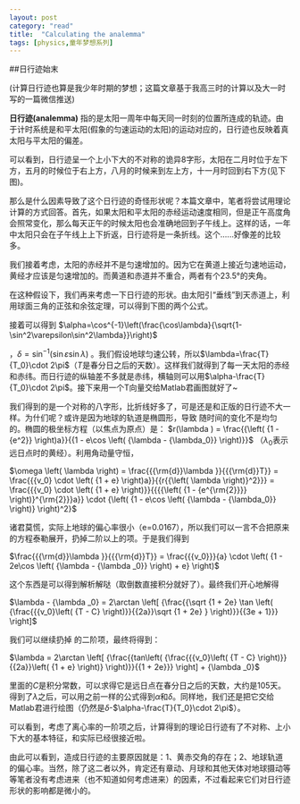 ```yaml
---
layout: post
category: "read"
title:  "Calculating the analemma"
tags: [physics,童年梦想系列]
---
```

##日行迹始末

(计算日行迹也算是我少年时期的梦想；这篇文章基于我高三时的计算以及大一时写的一篇微信推送)

**日行迹(analemma)** 指的是太阳一周年中每天同一时刻的位置所连成的轨迹。由于计时系统是和平太阳(假象的匀速运动的太阳)的运动对应的，日行迹也反映着真太阳与平太阳的偏差。
<!--more-->

可以看到，日行迹呈一个上小下大的不对称的诡异8字形，太阳在二月时位于左下方，五月的时候位于右上方，八月的时候来到左上方，十一月时回到右下方(见下图)。

那么是什么因素导致了这个日行迹的奇怪形状呢？本篇文章中，笔者将尝试用理论计算的方式回答。首先，如果太阳和平太阳的赤经运动速度相同，但是正午高度角会照常变化，那么每天正午的时候太阳也会准确地回到子午线上。这样的话，一年中太阳只会在子午线上上下折返，日行迹将是一条折线。这个......好像差的比较多。

我们接着考虑，太阳的赤经并不是匀速增加的。因为它在黄道上接近匀速地运动，黄经才应该是匀速增加的。而黄道和赤道并不重合，两者有个23.5°的夹角。

在这种假设下，我们再来考虑一下日行迹的形状。由太阳引“垂线”到天赤道上，利用球面三角的正弦和余弦定理，可以得到下图的两个公式。

接着可以得到
$\alpha=\cos^{-1}\left(\frac{\cos\lambda}{\sqrt{1-\sin^2\varepsilon\sin^2\lambda}}\right)$
<!--$\alpha  = {\cos ^{ - 1}}\left( {\frac{{\cos \lambda }}{{\sqrt {1 - {{\sin }^{\rm{2}}}\varepsilon {{\sin }^2}\lambda } }}} \right)$!-->
，$\delta  = \sin ^{-1}\left(\sin \varepsilon \sin \lambda\right)$
。我们假设地球匀速公转，所以$\lambda=\frac{T}{T_0}\cdot 2\pi$（$T$是春分日之后的天数）。这样我们就得到了每一天太阳的赤经和赤纬。而日行迹的纵轴差不多就是赤纬，横轴则可以用$\alpha-\frac{T}{T_0}\cdot 2\pi$。接下来用一个T向量交给Matlab君画图就好了~

我们得到的是一个对称的八字形，比折线好多了，可是还是和正版的日行迹不大一样。为什们呢？或许是因为地球的轨道是椭圆形，导致 随时间的变化不是均匀的。椭圆的极坐标方程（以焦点为原点）是：
$r(\lambda ) = \frac{{\left( {1 - {e^2}} \right)a}}{{1 - e\cos \left( {\lambda  - {\lambda_0}} \right)}}$
（$\lambda_0$表示远日点时的黄经）。利用角动量守恒，

$\omega \left( \lambda  \right) = \frac{{{\rm{d}}\lambda }}{{{\rm{d}}T}} = \frac{{{v_0} \cdot \left( {1 + e} \right)a}}{{r{{\left( \lambda  \right)}^2}}} = \frac{{{v_0} \cdot \left( {1 + e} \right)}}{{{{\left( {1 - {e^{\rm{2}}}} \right)}^{\rm{2}}}a}} \cdot {\left( {1 - e\cos \left( {\lambda  - {\lambda_0}} \right)} \right)^2}$

诸君莫慌，实际上地球的偏心率很小（e=0.0167），所以我们可以一言不合把原来的方程泰勒展开，扔掉二阶以上的项。于是我们得到

$\frac{{{\rm{d}}\lambda }}{{{\rm{d}}T}} = \frac{{{v_0}}}{a} \cdot \left( {1 - 2e\cos \left( {\lambda  - {\lambda _0}} \right) + e} \right)$

这个东西是可以得到解析解哒（取倒数直接积分就好了）。最终我们开心地解得

$\lambda  - {\lambda _0} = 2\arctan \left[ {\frac{{\sqrt {1 + 2e} \tan \left( {\frac{{{v_0}\left( {T - C} \right)}}{{2a}}\sqrt {1 + 2e} } \right)}}{{3e + 1}}} \right]$

我们可以继续扔掉 的二阶项，最终将得到：

$\lambda  = 2\arctan \left[ {\frac{{tan\left( {\frac{{{v_0}\left( {T - C} \right)}}{{2a}}\left( {1 + e} \right)} \right)}}{{1 + 2e}}} \right] + {\lambda _0}$

里面的$C$是积分常数，可以求得它是远日点在春分日之后的天数，大约是105天。
得到了$\lambda$之后，可以用之前一样的公式得到$\alpha$和$\delta$。同样地，我们还是把它交给Matlab君进行绘图（仍然是$\delta$-$\alpha-\frac{T}{T_0}\cdot 2\pi$）。

可以看到，考虑了离心率的一阶项之后，计算得到的理论日行迹有了不对称、上小下大的基本特征，和实际已经很接近啦。

由此可以看到，造成日行迹的主要原因就是：1、黄赤交角的存在；2、地球轨道的偏心率。当然，除了这二者以外，肯定还有章动、月球和其他天体对地球摄动等等笔者没有考虑进来（也不知道如何考虑进来）的因素，不过看起来它们对日行迹形状的影响都是微小的。
